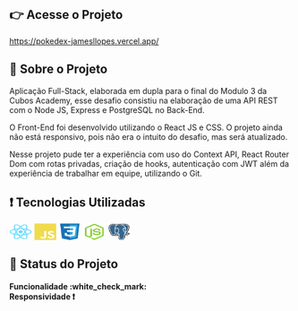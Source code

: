<!-- <div align="center">
	<img src='./src/assets/logo.svg'/>
    </div>
    <div align="center">
    <img src='./src/assets/pokemon-pokeball.gif' width="100">
    </div> -->

## :point_right: Acesse o Projeto
https://pokedex-jamesllopes.vercel.app/


## :dart: Sobre o Projeto
Aplicação Full-Stack, elaborada em dupla para o final do Modulo 3 da Cubos Academy, esse desafio consistiu na elaboração de uma API REST com o Node JS, Express e PostgreSQL no Back-End. 

O Front-End foi desenvolvido utilizando o React JS e CSS. O projeto ainda não está responsivo, pois não era o intuito do desafio, mas será atualizado.

Nesse projeto pude ter a experiência com uso do Context API, React Router Dom com rotas privadas, criação de hooks, autenticação com JWT além da experiência de trabalhar em equipe, utilizando o Git.

## ❗ Tecnologias Utilizadas

  <div style="display: inline_block">
  <img align="center" alt="jl-REACT" height="30" width="40" src="https://raw.githubusercontent.com/devicons/devicon/master/icons/react/react-original.svg">  
  <img align="center" alt="jl-Js" height="30" width="40" src="https://raw.githubusercontent.com/devicons/devicon/master/icons/javascript/javascript-plain.svg">
  <img align="center" alt="jl-CSS" height="30" width="40" src="https://raw.githubusercontent.com/devicons/devicon/master/icons/css3/css3-original.svg">
   <img align="center" alt="jl-Node" height="30" width="40" src="https://raw.githubusercontent.com/devicons/devicon/master/icons/nodejs/nodejs-original.svg">
    <img align="center" alt="jl-Postgres" height="30" width="40" src="https://raw.githubusercontent.com/devicons/devicon/master/icons/postgresql/postgresql-original.svg">
  </div>
  


## :running: Status do Projeto

<h4 align="left">
Funcionalidade :white_check_mark: <br>
Responsividade	❗
</h4>
